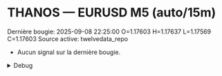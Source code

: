 # THANOS — EURUSD M5 (auto/15m)
Dernière bougie: 2025-09-08 22:25:00  O=1.17603  H=1.17637  L=1.17569  C=1.17603
Source active: twelvedata_repo

- Aucun signal sur la dernière bougie.

<details><summary>Debug</summary>

- TD_API_KEY manquant.

</details>